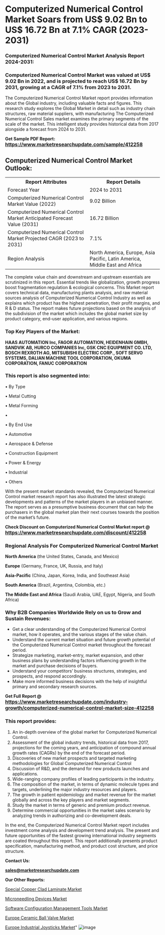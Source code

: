 # Computerized Numerical Control Market Soars from US$ 9.02 Bn to US$ 16.72 Bn at 7.1% CAGR (2023-2031)

<strong><h3>Computerized Numerical Control Market Analysis Report 2024-2031:</h3></strong>

<strong><h3>Computerized Numerical Control Market was valued at US$ 9.02 Bn in 2022, and is projected to reach US$ 16.72 Bn by 2031, growing at a CAGR of 7.1% from 2023 to 2031.</h3></strong>

The Computerized Numerical Control Market report provides information about the Global industry, including valuable facts and figures. This research study explores the Global Market in detail such as industry chain structures, raw material suppliers, with manufacturing The Computerized Numerical Control Sales market examines the primary segments of the scale of the market. This intelligent study provides historical data from 2017 alongside a forecast from 2024 to 2031.

<strong>Get Sample PDF Report: <a href=https://www.marketresearchupdate.com/sample/412258><font size=3 color=#0000ff>https://www.marketresearchupdate.com/sample/412258</font></a></strong>

<html>
<body>

<h2>Computerized Numerical Control Market Outlook:</h2>

<table>
  <tr>
    <th>Report Attributes</th>
    <th>Report Details</th>
  </tr>
  <tr>
    <td>Forecast Year</td>
    <td>2024 to 2031</td>
  </tr>
  <tr>
    <td>Computerized Numerical Control Market Value (2022)</td>
    <td>9.02 Billion</td>
  </tr>
  <tr>
    <td>Computerized Numerical Control Market Anticipated Forecast Value (2031)</td>
    <td>16.72 Billion</td>
  </tr>
  <tr>
    <td>Computerized Numerical Control Market Projected CAGR (2023 to 2031)</td>
    <td>7.1%</td>
  </tr>
  <tr>
    <td>Region Analysis</td>
    <td>North America, Europe, Asia Pacific, Latin America, Middle East and Africa</td>
  </tr>
</table>

</body>
</html>

The complete value chain and downstream and upstream essentials are scrutinized in this report. Essential trends like globalization, growth progress boost fragmentation regulation &amp; ecological concerns. This Market report covers technical data, manufacturing plants analysis, and raw material sources analysis of Computerized Numerical Control Industry as well as explains which product has the highest penetration, their profit margins, and R & D status. The report makes future projections based on the analysis of the subdivision of the market which includes the global market size by product category, end-user application, and various regions.

<strong><h3>Top Key Players of the Market:</h3></strong>

<strong>HAAS AUTOMATION Inc, FAGOR AUTOMATION, HEIDENHAIN GMBH, SANDVIK AB, HURCO COMPANIES Inc, GSK CNC EQUIPMENT CO. LTD, BOSCH REXROTH AG, MITSUBISHI ELECTRIC CORP., SOFT SERVO SYSTEMS, DALIAN MACHINE TOOL CORPORATION, OKUMA CORPORATION, FANUC CORPORATION</strong>

<strong><h3>This report is also segmented into:</h3></strong>

• By Type

• Metal Cutting 

• Metal Forming

• 

• By End Use

• Automotive

• Aerospace & Defense

• Construction Equipment

• Power & Energy

• Industrial

• Others

With the present market standards revealed, the Computerized Numerical Control market research report has also illustrated the latest strategic developments and patterns of the market players in an unbiased manner. The report serves as a presumptive business document that can help the purchasers in the global market plan their next courses towards the position of the market’s future.

<strong>Check Discount on Computerized Numerical Control Market report @ <a href=https://www.marketresearchupdate.com/discount/412258><font size=3 color=#0000ff>https://www.marketresearchupdate.com/discount/412258</font></a></strong>

<strong><h3>Regional Analysis For Computerized Numerical Control Market</h3></strong>

<strong>North America</strong> (the United States, Canada, and Mexico)

<strong>Europe</strong> (Germany, France, UK, Russia, and Italy)

<strong>Asia-Pacific</strong> (China, Japan, Korea, India, and Southeast Asia)

<strong>South America</strong> (Brazil, Argentina, Colombia, etc.)

<strong>The Middle East and Africa</strong> (Saudi Arabia, UAE, Egypt, Nigeria, and South Africa)

<strong><h3>Why B2B Companies Worldwide Rely on us to Grow and Sustain Revenues:</h3></strong>
<ul>
  <li>Get a clear understanding of the Computerized Numerical Control market, how it operates, and the various stages of the value chain.</li>
  <li>Understand the current market situation and future growth potential of the Computerized Numerical Control market throughout the forecast period.</li>
  <li>Strategize marketing, market-entry, market expansion, and other business plans by understanding factors influencing growth in the market and purchase decisions of buyers.</li>
  <li>Understand your competitors’ business structures, strategies, and prospects, and respond accordingly.</li>
  <li>Make more informed business decisions with the help of insightful primary and secondary research sources.</li>
</ul>

<strong>Get Full Report @ <a href=https://www.marketresearchupdate.com/industry-growth/computerized-numerical-control-market-size-412258><font size=3 color=#0000ff>https://www.marketresearchupdate.com/industry-growth/computerized-numerical-control-market-size-412258</font></a></strong>

<strong><h3>This report provides:</h3></strong>
<ol>
  <li>An in-depth overview of the global market for Computerized Numerical Control.</li>
  <li>Assessment of the global industry trends, historical data from 2017, projections for the coming years, and anticipation of compound annual growth rates (CAGRs) by the end of the forecast period.</li>
  <li>Discoveries of new market prospects and targeted marketing methodologies for Global Computerized Numerical Control</li>
  <li>Discussion of R&amp;D, and the demand for new products launches and applications.</li>
  <li>Wide-ranging company profiles of leading participants in the industry.</li>
  <li>The composition of the market, in terms of dynamic molecule types and targets, underlining the major industry resources and players.</li>
  <li>The growth in patient epidemiology and market revenue for the market globally and across the key players and market segments.</li>
  <li>Study the market in terms of generic and premium product revenue.</li>
  <li>Determine commercial opportunities in the market sales scenario by analyzing trends in authorizing and co-development deals.</li>
</ol>

In the end, the Computerized Numerical Control Market report includes investment come analysis and development trend analysis. The present and future opportunities of the fastest growing international industry segments are coated throughout this report. This report additionally presents product specification, manufacturing method, and product cost structure, and price structure.

<strong>Contact Us:</strong>

<strong>sales@marketresearchupdate.com</strong>

<strong>Our Other Reports:</strong>

<a href=https://www.linkedin.com/pulse/special-copper-clad-laminate-market-size-region>Special Copper Clad Laminate Market</a>

<a href=https://www.linkedin.com/pulse/microneedling-devices-market-opportunities-stay>Microneedling Devices Market</a>

<a href=https://www.linkedin.com/pulse/software-configuration-management-tools-market-2f>Software Configuration Management Tools Market</a>

<a href=https://www.linkedin.com/pulse/europe-ceramic-ball-valve-market-2023-2030>Europe Ceramic Ball Valve Market</a>

<a href=https://www.linkedin.com/pulse/europe-industrial-joysticks-market-trends-2023>Europe Industrial Joysticks Market</a>"
![image](https://github.com/Ankan-2/Market-Research-News/assets/158291571/4023d377-b996-4d0a-ba07-dc7937514603)

